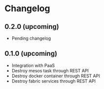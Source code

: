 # Changelog

## 0.2.0 (upcoming)

* Pending changelog

## 0.1.0 (upcoming)

* Integration with PaaS
* Destroy mesos task through REST API
* Destroy docker container through REST API
* Destroy fabric services through REST API
